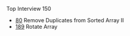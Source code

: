 
Top Interview 150

* [80](https://leetcode.com/problems/remove-duplicates-from-sorted-array-ii/description/?envType=study-plan-v2&envId=top-interview-150) Remove Duplicates from Sorted Array II
* [189](https://leetcode.com/problems/rotate-array/description/?envType=study-plan-v2&envId=top-interview-150) Rotate Array
